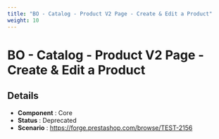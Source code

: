 ```yaml
---
title: "BO - Catalog - Product V2 Page - Create & Edit a Product"
weight: 10
---
```


# BO - Catalog - Product V2 Page - Create & Edit a Product
## Details
* **Component** : Core
* **Status** : Deprecated
* **Scenario** : https://forge.prestashop.com/browse/TEST-2156
